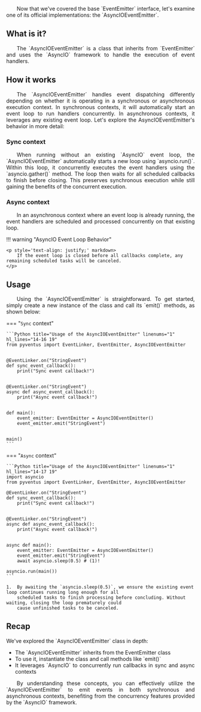 <p style='text-align: justify;' markdown>
	&emsp;&emsp;Now that we've covered the base `EventEmitter` interface, let's examine one of its official
	implementations: the `AsyncIOEventEmitter`.
</p>

## What is it?

<p style='text-align: justify;' markdown>
	&emsp;&emsp;The `AsyncIOEventEmitter` is a class that inherits from `EventEmitter` and uses the `AsyncIO`
	framework to handle the execution of event handlers.
</p>

## How it works

<p style='text-align: justify;' markdown>
	&emsp;&emsp;The `AsyncIOEventEmitter` handles event dispatching differently depending on whether it is operating in
	a synchronous or asynchronous execution context. In synchronous contexts, it will automatically start an event loop
	to run handlers concurrently. In asynchronous contexts, it leverages any existing event loop. Let's explore the
	AsyncIOEventEmitter's behavior in more detail:
</p>

### Sync context

<p style='text-align: justify;' markdown>
	&emsp;&emsp;When running without an existing `AsyncIO` event loop, the `AsyncIOEventEmitter` automatically
	starts a new loop using `asyncio.run()`. Within this loop, it concurrently executes the event handlers 
	using the `asyncio.gather()` method. The loop then waits for all scheduled callbacks to finish before
	closing. This preserves synchronous execution while still gaining the benefits of the concurrent
	execution.
</p>

### Async context

<p style='text-align: justify;' markdown>
	&emsp;&emsp;In an asynchronous context where an event loop is already running, the event handlers are scheduled
	and processed concurrently on that existing loop. 
</p>

!!! warning "AsyncIO Event Loop Behavior"

	<p style='text-align: justify;' markdown>
	    If the event loop is closed before all callbacks complete, any remaining scheduled tasks will be canceled.
	</p>

## Usage

<p style='text-align: justify;' markdown>
	&emsp;&emsp;Using the `AsyncIOEventEmitter` is straightforward. To get started, simply create a new instance of
	the class and call its `emit()` methods, as shown below:
</p>

=== "`Sync` context"

	```Python title="Usage of the AsyncIOEventEmitter" linenums="1" hl_lines="14-16 19"
	from pyventus import EventLinker, EventEmitter, AsyncIOEventEmitter

	
	@EventLinker.on("StringEvent")
	def sync_event_callback():
	    print("Sync event callback!")
	
	
	@EventLinker.on("StringEvent")
	async def async_event_callback():
	    print("Async event callback!")
	
	
	def main():
	    event_emitter: EventEmitter = AsyncIOEventEmitter()
	    event_emitter.emit("StringEvent")

	
	main()
	```

=== "`Async` context"

	```Python title="Usage of the AsyncIOEventEmitter" linenums="1" hl_lines="14-17 19"
	import asyncio
	from pyventus import EventLinker, EventEmitter, AsyncIOEventEmitter
	
	@EventLinker.on("StringEvent")
	def sync_event_callback():
	    print("Sync event callback!")
	
	
	@EventLinker.on("StringEvent")
	async def async_event_callback():
	    print("Async event callback!")
	
	
	async def main():
	    event_emitter: EventEmitter = AsyncIOEventEmitter()
	    event_emitter.emit("StringEvent")
	    await asyncio.sleep(0.5) # (1)!
	
	asyncio.run(main())
	```

	1.  By awaiting the `asyncio.sleep(0.5)`, we ensure the existing event loop continues running long enough for all
        scheduled tasks to finish processing before concluding. Without waiting, closing the loop prematurely could
        cause unfinished tasks to be canceled.

## Recap

<p style='text-align: justify;' markdown>
	We've explored the `AsyncIOEventEmitter` class in depth:
</p>

<ul style='text-align: justify;' markdown>

<li markdown>
The `AsyncIOEventEmitter` inherits from the EventEmitter class
</li>

<li markdown>
To use it, instantiate the class and call methods like `emit()`
</li>

<li markdown>
It leverages `AsyncIO` to concurrently run callbacks in sync and async contexts
</li>

</ul>

<p style='text-align: justify;' markdown>
	&emsp;&emsp;By understanding these concepts, you can effectively utilize the `AsyncIOEventEmitter` to emit events
	in both synchronous and asynchronous contexts, benefiting from the concurrency features provided by the `AsyncIO`
	framework.
</p>
